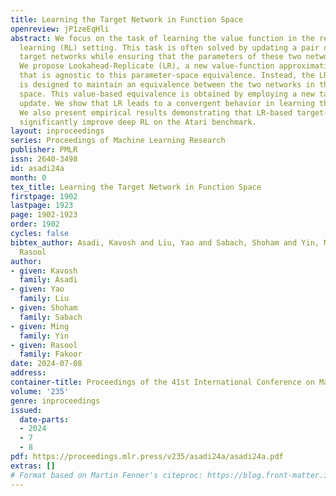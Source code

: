 ```yaml
---
title: Learning the Target Network in Function Space
openreview: jP1zeEqHli
abstract: We focus on the task of learning the value function in the reinforcement
  learning (RL) setting. This task is often solved by updating a pair of online and
  target networks while ensuring that the parameters of these two networks are equivalent.
  We propose Lookahead-Replicate (LR), a new value-function approximation algorithm
  that is agnostic to this parameter-space equivalence. Instead, the LR algorithm
  is designed to maintain an equivalence between the two networks in the function
  space. This value-based equivalence is obtained by employing a new target-network
  update. We show that LR leads to a convergent behavior in learning the value function.
  We also present empirical results demonstrating that LR-based target-network updates
  significantly improve deep RL on the Atari benchmark.
layout: inproceedings
series: Proceedings of Machine Learning Research
publisher: PMLR
issn: 2640-3498
id: asadi24a
month: 0
tex_title: Learning the Target Network in Function Space
firstpage: 1902
lastpage: 1923
page: 1902-1923
order: 1902
cycles: false
bibtex_author: Asadi, Kavosh and Liu, Yao and Sabach, Shoham and Yin, Ming and Fakoor,
  Rasool
author:
- given: Kavosh
  family: Asadi
- given: Yao
  family: Liu
- given: Shoham
  family: Sabach
- given: Ming
  family: Yin
- given: Rasool
  family: Fakoor
date: 2024-07-08
address:
container-title: Proceedings of the 41st International Conference on Machine Learning
volume: '235'
genre: inproceedings
issued:
  date-parts:
  - 2024
  - 7
  - 8
pdf: https://proceedings.mlr.press/v235/asadi24a/asadi24a.pdf
extras: []
# Format based on Martin Fenner's citeproc: https://blog.front-matter.io/posts/citeproc-yaml-for-bibliographies/
---
```

